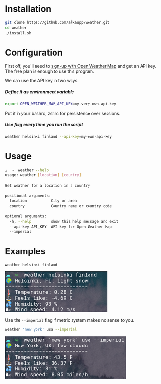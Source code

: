 # Installation

```sh
git clone https://github.com/alkaupp/weather.git
cd weather
./install.sh
```

# Configuration

First off, you'll need to [sign-up with Open Weather Map](https://home.openweathermap.org/users/sign_up) and get an API
key. The free plan is enough to use this program.

We can use the API key in two ways. 

##### Define it as environment variable

```bash
export OPEN_WEATHER_MAP_API_KEY=my-very-own-api-key
```

Put it in your bashrc, zshrc for persistence over sessions.

##### Use flag every time you run the script

```bash
weather helsinki finland --api-key=my-own-api-key
```

# Usage

```bash
☁  ~  weather --help
usage: weather [location] [country]

Get weather for a location in a country

positional arguments:
  location           City or area
  country            Country name or country code

optional arguments:
  -h, --help         show this help message and exit
  --api-key API_KEY  API key for Open Weather Map
  --imperial
```

# Examples

```bash
weather helsinki finland
```
![Output of weather script](weather_example.png)

Use the `--imperial` flag if metric system makes no sense to you.

```bash
weather 'new york' usa --imperial
```
![Output of weather script for imperial units](weather_example_imperial.png)
